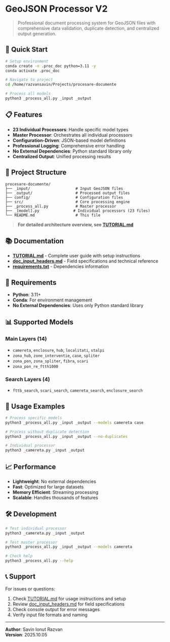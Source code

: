 # GeoJSON Processor V2

> Professional document processing system for GeoJSON files with comprehensive data validation, duplicate detection, and centralized output generation.

## 🚀 Quick Start

```bash
# Setup environment
conda create -n .proc_doc python=3.11 -y
conda activate .proc_doc

# Navigate to project
cd /home/razvansavin/Projects/procesare-documente

# Process all models
python3 _process_all.py _input _output
```

## 📋 Features

- **23 Individual Processors**: Handle specific model types
- **Master Processor**: Orchestrates all individual processors
- **Configuration-Driven**: JSON-based model definitions
- **Professional Logging**: Comprehensive error handling
- **No External Dependencies**: Python standard library only
- **Centralized Output**: Unified processing results

## 📁 Project Structure

```
procesare-documente/
├── _input/                    # Input GeoJSON files
├── _output/                   # Processed output files
├── config/                    # Configuration files
├── src/                       # Core processing engine
├── _process_all.py            # Master processor
├── _[model].py               # Individual processors (23 files)
└── README.md                  # This file
```

> **For detailed architecture overview, see [TUTORIAL.md](TUTORIAL.md)**

## 📚 Documentation

- **[TUTORIAL.md](TUTORIAL.md)** - Complete user guide with setup instructions
- **[doc_input_headers.md](doc_input_headers.md)** - Field specifications and technical reference
- **[requirements.txt](requirements.txt)** - Dependencies information

## 🔧 Requirements

- **Python**: 3.11+
- **Conda**: For environment management
- **No External Dependencies**: Uses only Python standard library

## 📊 Supported Models

### Main Layers (14)
- `camereta`, `enclosure`, `hub`, `localitati`, `stalpi`
- `zona_hub`, `zone_interventie`, `case`, `spliter`
- `zona_pon`, `zona_spliter`, `fibra`, `scari`
- `zona_pon_re_ftth1000`

### Search Layers (4)
- `fttb_search`, `scari_search`, `camereta_search`, `enclosure_search`

## 🎯 Usage Examples

```bash
# Process specific models
python3 _process_all.py _input _output --models camereta case

# Process without duplicate detection
python3 _process_all.py _input _output --no-duplicates

# Individual processor
python3 _camereta.py _input _output
```

## 📈 Performance

- **Lightweight**: No external dependencies
- **Fast**: Optimized for large datasets
- **Memory Efficient**: Streaming processing
- **Scalable**: Handles thousands of features

## 🛠️ Development

```bash
# Test individual processor
python3 _camereta.py _input _output

# Test master processor
python3 _process_all.py _input _output --models camereta

# Check help
python3 _process_all.py --help
```

## 📞 Support

For issues or questions:
1. Check [TUTORIAL.md](TUTORIAL.md) for usage instructions and setup
2. Review [doc_input_headers.md](doc_input_headers.md) for field specifications
3. Check console output for error messages
4. Verify input file formats and naming

---

**Author**: Savin Ionut Razvan  
**Version**: 2025.10.05  
